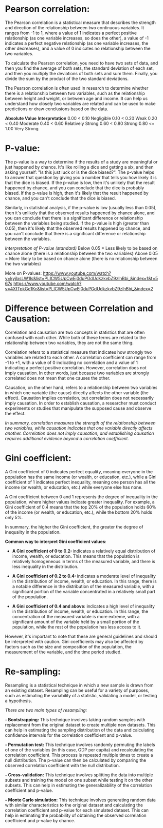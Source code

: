 <!-- import numpy as np
import pandas as pd
from scipy.stats import pearsonr -->

# Pearson correlation:

The Pearson correlation is a statistical measure that describes the strength and direction of the relationship 
between two continuous variables. It ranges from -1 to 1, where a value of 1 indicates a perfect positive relationship 
(as one variable increases, so does the other), a value of -1 indicates a perfect negative relationship 
(as one variable increases, the other decreases), and a value of 0 indicates no relationship between the two variables.

To calculate the Pearson correlation, you need to have two sets of data, and then you find the average of both sets, 
the standard deviation of each set, and then you multiply the deviations of both sets and sum them. Finally, you divide 
the sum by the product of the two standard deviations.

The Pearson correlation is often used in research to determine whether there is a relationship between two variables, 
such as the relationship between height and weight, or between age and income. It can help us understand how closely two 
variables are related and can be used to make predictions or draw conclusions based on the data.

**Absolute Value**      **Interpretation**
0.00 < 0.10         Negligible
0.10 < 0.20         Weak
0.20 < 0.40         Moderate
0.40 < 0.60         Relatively Strong
0.60 < 0.80         Strong
0.80 <= 1.00        Very Strong

<!-- ---------------------------------------------------------------------------------------------------------------------------- -->

# P-value:
The p-value is a way to determine if the results of a study are meaningful or just happened by chance. It's like rolling 
a dice and getting a six, and then asking yourself: "Is this just luck or is the dice biased?". The p-value helps to answer 
that question by giving you a number that tells you how likely it is that the dice is biased. If the p-value is low, 
then it's unlikely that the result happened by chance, and you can conclude that the dice is probably biased. If the 
p-value is high, then it's likely that the result happened by chance, and you can't conclude that the dice is biased.

Similarly, in statistical analysis, if the p-value is low (usually less than 0.05), then it's unlikely that the observed 
results happened by chance alone, and you can conclude that there is a significant difference or relationship between the 
variables being studied. If the p-value is high (greater than 0.05), then it's likely that the observed results happened 
by chance, and you can't conclude that there is a significant difference or relationship between the variables.

_Interpretation of P-value (standard)_
Below 0.05 = Less likely to be based on chance alone (there is a relationship between the two variables)
Above 0.05 = More likely to be based on chance alone (there is no relationship between the two variables)

More on P-values: https://www.youtube.com/watch?v=kyjlxsLW1Is&list=PLICW5UpCwEj0duPGdUdkzkvbZ9zlhBbi_&index=1&t=567s
                  https://www.youtube.com/watch?v=4XfTpkGe1Kc&list=PLICW5UpCwEj0duPGdUdkzkvbZ9zlhBbi_&index=2

<!-- 
# Generate data 
np.random.seed(1)  # for reproducibility

data = {
    'Start_Salary': np.random.randint(low=30000, high=50000, size=10),
    'Current_Salary': np.random.randint(low=50000, high=90000, size=10),
}

df = pd.DataFrame(data)
#print(df)

## Pandas correlation (doesn't show p-value)
print(df.corr())

## NumPy correlation (doesn't show p-value)
print(np.corrcoef(df["Start_Salary"], df["Current_Salary"]))

## SciPy correlation (incl. p-value)
print(pearsonr(df["Start_Salary"], df["Current_Salary"]))

-->

# Difference between Correlation and Causation:

Correlation and causation are two concepts in statistics that are often confused with each other. While both of these terms 
are related to the relationship between two variables, they are not the same thing.

Correlation refers to a statistical measure that indicates how strongly two variables are related to each other. 
A correlation coefficient can range from -1 to +1, with a value of 0 indicating no correlation and a value of 1 indicating 
a perfect positive correlation. However, correlation does not imply causation. In other words, just because two variables are 
strongly correlated does not mean that one causes the other.

Causation, on the other hand, refers to a relationship between two variables in which one variable (the cause) directly 
affects the other variable (the effect). Causation implies correlation, but correlation does not necessarily imply causation. 
In order to establish causation, a researcher must conduct experiments or studies that manipulate the supposed cause and 
observe the effect.

_In summary, correlation measures the strength of the relationship between two variables, while causation indicates that 
one variable directly affects another. Correlation does not imply causation, and establishing causation requires additional 
evidence beyond a correlation coefficient._

<!-- ---------------------------------------------------------------------------------------------------------------------------- -->

# Gini coefficient:

A Gini coefficient of 0 indicates perfect equality, meaning everyone in the population has the same income (or wealth, or education, 
etc.), while a Gini coefficient of 1 indicates perfect inequality, meaning one person has all the income (or wealth, or education, etc.) while everyone else has none.

A Gini coefficient between 0 and 1 represents the degree of inequality in the population, where higher values indicate greater 
inequality. For example, a Gini coefficient of 0.4 means that the top 20% of the population holds 60% of the income (or wealth, 
or education, etc.), while the bottom 20% holds only 5%.

In summary, the higher the Gini coefficient, the greater the degree of inequality in the population.

**Common way to interpret Gini coefficient values:**

 - **A Gini coefficient of 0 to 0.2:**
   indicates a relatively equal distribution of income, wealth, or education. 
   This means that the population is relatively homogeneous in terms of the measured variable, 
   and there is less inequality in the distribution.

 - **A Gini coefficient of 0.2 to 0.4:**
   indicates a moderate level of inequality in the distribution of income, wealth, or education. 
   In this range, there is a notable difference in the distribution of the measured variable, 
   with a significant portion of the variable concentrated in a relatively small part of the population.

 - **A Gini coefficient of 0.4 and above:** 
   indicates a high level of inequality in the distribution of income, wealth, or education. 
   In this range, the concentration of the measured variable is more extreme, with a significant amount 
   of the variable held by a small portion of the population, while the rest of the population has less access to it.

However, it's important to note that these are general guidelines and should be interpreted with caution. 
Gini coefficients may also be affected by factors such as the size and composition of the population, 
the measurement of the variable, and the time period studied.

<!-- ---------------------------------------------------------------------------------------------------------------------------- -->

# Re-sampling:

Resampling is a statistical technique in which a new sample is drawn from an existing dataset. Resampling can be useful for a 
variety of purposes, such as estimating the variability of a statistic, validating a model, or testing a hypothesis.

_There are two main types of resampling:_

**- Bootstrapping:** This technique involves taking random samples with replacement from the original dataset to create multiple 
new datasets. This can help in estimating the sampling distribution of the data and calculating confidence intervals for the 
correlation coefficient and p-value.

**- Permutation test:** This technique involves randomly permuting the labels of one of the variables (in this case, GDP per capita) 
and recalculating the correlation coefficient. This process is repeated multiple times to create a null distribution. 
The p-value can then be calculated by comparing the observed correlation coefficient with the null distribution.

**- Cross-validation:** This technique involves splitting the data into multiple subsets and training the model on one subset while 
testing it on the other subsets. This can help in estimating the generalizability of the correlation coefficient and p-value.

**- Monte Carlo simulation:** This technique involves generating random data with similar characteristics to the original dataset and 
calculating the correlation coefficient and p-value for each simulated dataset. This can help in estimating the probability of 
obtaining the observed correlation coefficient and p-value by chance.

